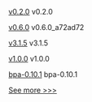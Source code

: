 
[v0.2.0](https://github.com/hyperledger/firefly-tokens-erc20-erc721/releases/tag/v0.2.0) v0.2.0

[v0.6.0](https://github.com/hyperledger/firefly-ui/releases/tag/v0.6.0) v0.6.0_a72ad72

[v3.1.5](https://github.com/hyperledger/firefly-ethconnect/releases/tag/v3.1.5) v3.1.5

[v1.0.0](https://github.com/hyperledger/cactus/releases/tag/v1.0.0) v1.0.0

[bpa-0.10.1](https://github.com/hyperledger-labs/business-partner-agent-chart/releases/tag/bpa-0.10.1) bpa-0.10.1


[See more >>>](https://start-here.hyperledger.org/releases)
